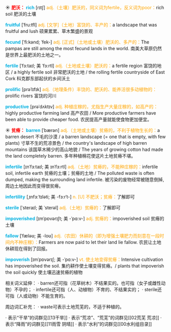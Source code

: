 ☀ <font color="red">**肥沃：**</font>
<font color="sky blue">**rich**</font> [rɪtʃ] 
<font color="orange">adj.（土壤）肥沃的，同义词为fertile，反义词为poor：</font>rich soil 肥沃的土壤
           
<font color="sky blue">**fruitful**</font> [ˈfru:tfl]
<font color="orange">adj. [文学]（土地）富饶的、丰产的：</font>a landscape that was fruitful and lush 硕果累累、草木繁盛的景观
            
<font color="sky blue">**fecund**</font> [ˈfi:kənd; ˈfek-]
<font color="orange">adj. [正式]（土地或土壤）肥沃的、多产的：</font>The pampas are still among the most fecund lands in the world. 南美大草原仍然是世界上最肥沃的土地之一。          
                     
<font color="sky blue">**fertile**</font> [ˈfɜ:taɪl; 美 ˈfɜ:rtl]
<font color="orange">adj.（土地或土壤）肥沃的：</font>a fertile region 富饶的地区 / a highly fertile soil 非常肥沃的土地 / the rolling fertile countryside of East Cork 科克郡东部起伏的乡间沃土

<font color="sky blue">**prolific**</font> [prəˈlɪfɪk]
<font color="orange">adj.（地理条件）丰饶的、肥沃的、能养活很多动植物的：</font>prolific rivers 富饶的河川

<font color="sky blue">**productive**</font> [prəˈdʌktɪv]
<font color="orange">adj. 种植庄稼的，尤指生产大量庄稼的，如高产的：</font>highly productive farming land 高产农田 / More productive farmers have been able to provide cheaper food. 农民提高产量就能使食物更加便宜。

☀ <font color="red">**贫瘠：**</font>
<font color="sky blue">**barren**</font> [ˈbærən]
<font color="orange">adj.（土地或土壤）贫瘠的，不利于植物生长的：</font>a barren desert 不毛的沙漠 / a barren landscape (= one that is empty, with few plants) 寸草不生的荒凉景色 / the country's landscape of high barren mountains 该国草木稀少的高山地貌 / The years of growing cotton had made the land completely barren. 多年种植棉花使这片土地贫瘠不堪。
           
<font color="sky blue">**infertile**</font> [ɪnˈfɜ:taɪl; 美 ɪnˈfɜ:rtl]
<font color="orange">adj.（土地）贫瘠的，不能种庄稼的：</font>infertile soil, infertile earth 贫瘠的土壤；贫瘠的土地 / The polluted waste is often dumped, making the surrounding land infertile. 被污染的废物经常被随意倒掉,周边土地因此而变得很贫瘠。
                      
<font color="sky blue">**infertility**</font> [ˌɪnfɜ:ˈtɪləti; 美 -fɜ:rˈt-]
<font color="orange">n. [U] 不肥沃；贫瘠：</font>了解即可
 
<font color="sky blue">**sterile**</font> [ˈsteraɪl; 美 ˈsterəl]
<font color="orange">adj.（土地）贫瘠的：</font>了解即可
           
<font color="sky blue">**impoverished**</font> [ɪmˈpɒvərɪʃt; 美 -ˈpɑ:v-]
<font color="orange">adj. 贫瘠的：</font>impoverished soil 贫瘠的土壤
           
<font color="sky blue">**fallow**</font> [ˈfæləʊ; 美 -loʊ]
<font color="orange">adj.（农田）休耕的（即为增强土壤肥力而刻意在一段时间内不种庄稼）：</font>Farmers are now paid to let their land lie fallow. 农民让土地休耕现在得到了回报。
           
<font color="sky blue">**impoverish**</font> [ɪmˈpɒvərɪʃ; 美 -ˈpɑ:v-]
<font color="orange">vt. 使土地变得贫瘠：</font>Intensive cultivation has impoverished the soil. 集约耕作使土壤变得贫瘠。/ plants that impoverish the soil quickly 使土壤迅速贫瘠的植物

相关词义延伸：
· barren还可指（花草树木）不结果实的。也可指（女子或雌性动物）不孕的；
· infertile还可指（人、动植物）不育的、不结果实的；
· sterile还可指（人或动物）不能生育的。

周边词汇补充：
· waste可表示土地荒芜的，不适于种植的。

· 表示“干旱”的词群见[[13干旱]]
· 表示“荒凉”、“荒芜”的词群见[[02荒芜 荒凉]]
· 表示“降雨”的词群见[[11雨雪 阴晴]]
· 表示“水利”的词群见[[00水利组目录]]
